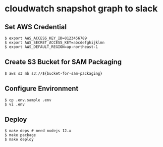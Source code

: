 # cloudwatch snapshot graph to slack

## Set AWS Credential

```
$ export AWS_ACCESS_KEY_ID=0123456789
$ export AWS_SECRET_ACCESS_KEY=abcdefghijklmn
$ export AWS_DEFAULT_REGION=ap-northeast-1
```

## Create S3 Bucket for SAM Packaging

```
$ aws s3 mb s3://${bucket-for-sam-packaging}
```

## Configure Environment

```
$ cp .env.sample .env
$ vi .env
```

## Deploy

```
$ make deps # need nodejs 12.x
$ make package
$ make deploy
```
